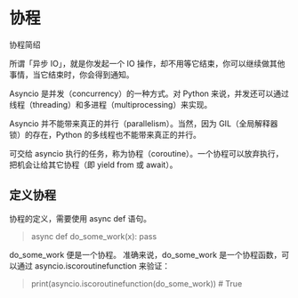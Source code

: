 
# 协程

协程简绍

所谓「异步 IO」，就是你发起一个 IO 操作，却不用等它结束，你可以继续做其他事情，当它结束时，你会得到通知。

Asyncio 是并发（concurrency）的一种方式。对 Python 来说，并发还可以通过线程（threading）和多进程（multiprocessing）来实现。

Asyncio 并不能带来真正的并行（parallelism）。当然，因为 GIL（全局解释器锁）的存在，Python 的多线程也不能带来真正的并行。

可交给 asyncio 执行的任务，称为协程（coroutine）。一个协程可以放弃执行，把机会让给其它协程（即 yield from 或 await）。

## 定义协程

协程的定义，需要使用 async def 语句。

> async def do_some_work(x): pass

do_some_work 便是一个协程。
准确来说，do_some_work 是一个协程函数，可以通过 asyncio.iscoroutinefunction 来验证：

> print(asyncio.iscoroutinefunction(do_some_work)) # True



